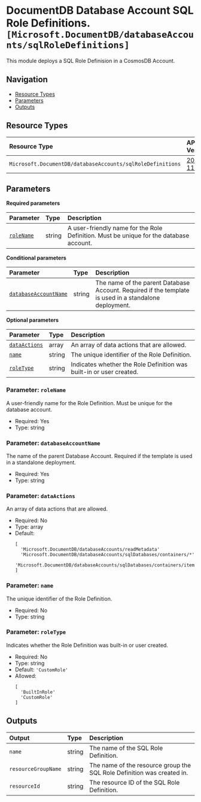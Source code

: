 # DocumentDB Database Account SQL Role Definitions. `[Microsoft.DocumentDB/databaseAccounts/sqlRoleDefinitions]`

This module deploys a SQL Role Definision in a CosmosDB Account.

## Navigation

- [Resource Types](#Resource-Types)
- [Parameters](#Parameters)
- [Outputs](#Outputs)

## Resource Types

| Resource Type | API Version |
| :-- | :-- |
| `Microsoft.DocumentDB/databaseAccounts/sqlRoleDefinitions` | [2024-11-15](https://learn.microsoft.com/en-us/azure/templates/Microsoft.DocumentDB/2024-11-15/databaseAccounts/sqlRoleDefinitions) |

## Parameters

**Required parameters**

| Parameter | Type | Description |
| :-- | :-- | :-- |
| [`roleName`](#parameter-rolename) | string | A user-friendly name for the Role Definition. Must be unique for the database account. |

**Conditional parameters**

| Parameter | Type | Description |
| :-- | :-- | :-- |
| [`databaseAccountName`](#parameter-databaseaccountname) | string | The name of the parent Database Account. Required if the template is used in a standalone deployment. |

**Optional parameters**

| Parameter | Type | Description |
| :-- | :-- | :-- |
| [`dataActions`](#parameter-dataactions) | array | An array of data actions that are allowed. |
| [`name`](#parameter-name) | string | The unique identifier of the Role Definition. |
| [`roleType`](#parameter-roletype) | string | Indicates whether the Role Definition was built-in or user created. |

### Parameter: `roleName`

A user-friendly name for the Role Definition. Must be unique for the database account.

- Required: Yes
- Type: string

### Parameter: `databaseAccountName`

The name of the parent Database Account. Required if the template is used in a standalone deployment.

- Required: Yes
- Type: string

### Parameter: `dataActions`

An array of data actions that are allowed.

- Required: No
- Type: array
- Default:
  ```Bicep
  [
    'Microsoft.DocumentDB/databaseAccounts/readMetadata'
    'Microsoft.DocumentDB/databaseAccounts/sqlDatabases/containers/*'
    'Microsoft.DocumentDB/databaseAccounts/sqlDatabases/containers/items/*'
  ]
  ```

### Parameter: `name`

The unique identifier of the Role Definition.

- Required: No
- Type: string

### Parameter: `roleType`

Indicates whether the Role Definition was built-in or user created.

- Required: No
- Type: string
- Default: `'CustomRole'`
- Allowed:
  ```Bicep
  [
    'BuiltInRole'
    'CustomRole'
  ]
  ```

## Outputs

| Output | Type | Description |
| :-- | :-- | :-- |
| `name` | string | The name of the SQL Role Definition. |
| `resourceGroupName` | string | The name of the resource group the SQL Role Definition was created in. |
| `resourceId` | string | The resource ID of the SQL Role Definition. |
